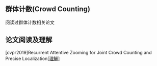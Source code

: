 ## 群体计数(Crowd Counting)
阅读过群体计数相关论文

## 论文阅读及理解
[cvpr2019]Recurrent Attentive Zooming for Joint Crowd Counting and Precise Localization[[理解]](/cvpr2019_RAZnet/cvpr2019_RAZnet.md)
